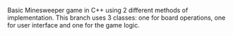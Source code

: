Basic Minesweeper game in C++ using 2 different methods of implementation. This branch uses 3 classes: one for board operations, one for user interface and one for the game logic.

